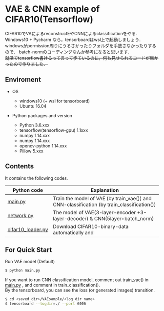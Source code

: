 # VAE & CNN example of CIFAR10(Tensorflow)
CIFAR10でVAによるreconstructEやCNNによるclassificationをやる．  
Windows10 + Pycharm なら，tensorboardはwsl上で起動しましょう．  
windowsがpermission周りにうるさかったりフォルダを手放さなかったりするので．
batch-normのコーディングなんか参考になると思います.  
~~就活でtensorflow書けるって言って歩ているのに，何も見せられるコードが無かったので作りました．~~

## Enviroment
* OS
  * windows10 (+ wsl for tensorboard)
  * Ubuntu 16.04
  
* Python packages and version
  * Python 3.6.xxx
  * tensorflow(tensorflow-gpu) 1.1xxx
  * numpy 1.14.xxx
  * numpy 1.14.xxx
  * opencv-python 1.14.xxx
  * Pillow 5.xxx

## Contents
It contains the following codes.

| Python code| Explanation |
| ------ | ------ |
| [main.py](./main.py)   | Train the model of VAE (by train_vae()) and CNN-classification (by train_classification())|
| [network.py](./network.py)  | The model of VAE(3-layer-encoder +3-layer-decoder) & CNN(5layer+batch_norm) |
| [cifar10_loader.py](./cifar10_loader.py)  | Download CIFAR10-binary-data automatically and |

## For Quick Start
Run VAE model (Default)
```bash
$ python main.py
```
If you want to run CNN classification model, comment out train_vae() in [main.py](./main.py) , and comment in train_classification().  
By the tensorboard, you can see the loss (or generated images) transition.  
```bash
$ cd <saved_dir>/VAEsample/<log_dir_name>
$ tensorboard --logdir=./ --port 6006
```
